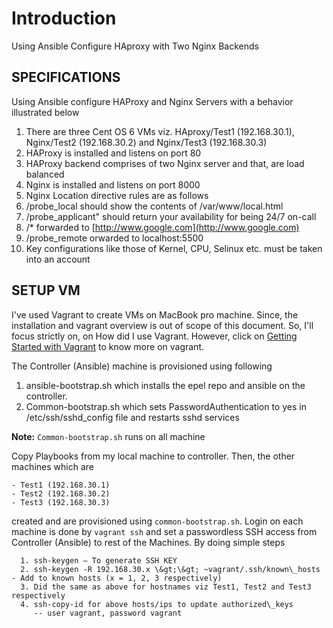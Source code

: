 # Introduction
Using Ansible Configure HAproxy with Two Nginx Backends

## SPECIFICATIONS

Using Ansible configure HAProxy and Nginx Servers with a behavior illustrated below

1. There are three Cent OS 6 VMs viz. HAproxy/Test1 (192.168.30.1), Nginx/Test2 (192.168.30.2) and Nginx/Test3 (192.168.30.3)
2. HAProxy is installed and listens on port 80
3. HAProxy backend comprises of two Nginx server and that, are load balanced
4. Nginx is installed and listens on port 8000
5. Nginx Location directive rules are as follows
  1. /probe\_local should show the contents of /var/www/local.html
  2. /probe\_applicant&quot; should return your availability for being 24/7 on-call 
  3. /\* forwarded to [http://www.google.com](http://www.google.com)
  4. /probe\_remote orwarded to localhost:5500
6. Key configurations like those of Kernel, CPU, Selinux etc. must be taken into an account



## SETUP VM
I've used Vagrant to create VMs on MacBook pro machine. Since, the installation and vagrant overview is out of scope of this document. So, I'll focus strictly on, on How did I use Vagrant. However, click on [Getting Started with Vagrant](https://www.vagrantup.com/intro/index.html) to know more on vagrant.

The Controller (Ansible) machine is provisioned using following

1. ansible-bootstrap.sh which installs the epel repo and ansible on the controller.
2. Common-bootstrap.sh which sets PasswordAuthentication to yes in /etc/ssh/sshd\_config file and restarts sshd services

**Note:** `Common-bootstrap.sh` runs on all machine

Copy Playbooks from my local machine to controller. Then, the other machines which are
```
- Test1 (192.168.30.1)
- Test2 (192.168.30.2)
- Test3 (192.168.30.3)
``` 
created and are provisioned using `common-bootstrap.sh`. Login on each machine is done by `vagrant ssh` and set a passwordless SSH access from Controller (Ansible) to rest of the Machines. By doing simple steps
```
  1. ssh-keygen – To generate SSH KEY
  2. ssh-keygen -R 192.168.30.x \&gt;\&gt; ~vagrant/.ssh/known\_hosts  - Add to known hosts (x = 1, 2, 3 respectively)
  3. Did the same as above for hostnames viz Test1, Test2 and Test3 respectively
  4. ssh-copy-id for above hosts/ips to update authorized\_keys
     -- user vagrant, password vagrant
```
